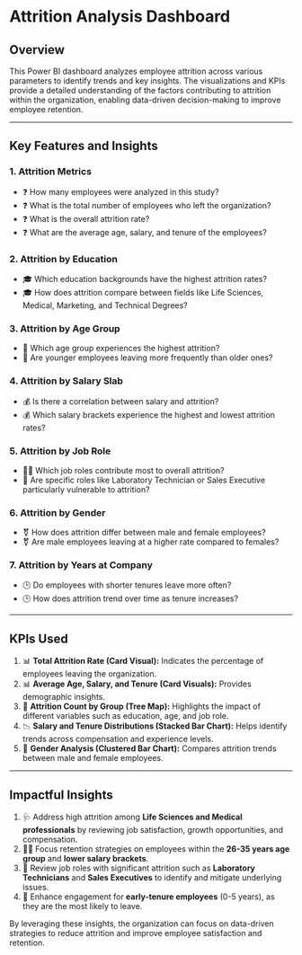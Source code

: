 
# Attrition Analysis Dashboard

## Overview
This Power BI dashboard analyzes employee attrition across various parameters to identify trends and key insights. The visualizations and KPIs provide a detailed understanding of the factors contributing to attrition within the organization, enabling data-driven decision-making to improve employee retention.

---

## Key Features and Insights
### 1. **Attrition Metrics**
- ❓ How many employees were analyzed in this study?
- ❓ What is the total number of employees who left the organization?
- ❓ What is the overall attrition rate?
- ❓ What are the average age, salary, and tenure of the employees?

### 2. **Attrition by Education**
- 🎓 Which education backgrounds have the highest attrition rates?
- 🎓 How does attrition compare between fields like Life Sciences, Medical, Marketing, and Technical Degrees?

### 3. **Attrition by Age Group**
- 👶 Which age group experiences the highest attrition?
- 🧓 Are younger employees leaving more frequently than older ones?

### 4. **Attrition by Salary Slab**
- 💰 Is there a correlation between salary and attrition?
- 💰 Which salary brackets experience the highest and lowest attrition rates?

### 5. **Attrition by Job Role**
- 🧑‍💼 Which job roles contribute most to overall attrition?
- 🧪 Are specific roles like Laboratory Technician or Sales Executive particularly vulnerable to attrition?

### 6. **Attrition by Gender**
- ⚧ How does attrition differ between male and female employees?
- ⚧ Are male employees leaving at a higher rate compared to females?

### 7. **Attrition by Years at Company**
- 🕒 Do employees with shorter tenures leave more often?
- 🕒 How does attrition trend over time as tenure increases?

---

## KPIs Used
1. 📊 **Total Attrition Rate (Card Visual):** Indicates the percentage of employees leaving the organization.
2. 📊 **Average Age, Salary, and Tenure (Card Visuals):** Provides demographic insights.
3. 🌳 **Attrition Count by Group (Tree Map):** Highlights the impact of different variables such as education, age, and job role.
4. 📉 **Salary and Tenure Distributions (Stacked Bar Chart):** Helps identify trends across compensation and experience levels.
5. 👥 **Gender Analysis (Clustered Bar Chart):** Compares attrition trends between male and female employees.

---


## Impactful Insights
1. 🩺 Address high attrition among **Life Sciences and Medical professionals** by reviewing job satisfaction, growth opportunities, and compensation.
2. 👨‍🦱 Focus retention strategies on employees within the **26-35 years age group** and **lower salary brackets**.
3. 🏢 Review job roles with significant attrition such as **Laboratory Technicians** and **Sales Executives** to identify and mitigate underlying issues.
4. 🚀 Enhance engagement for **early-tenure employees** (0-5 years), as they are the most likely to leave.

By leveraging these insights, the organization can focus on data-driven strategies to reduce attrition and improve employee satisfaction and retention.
